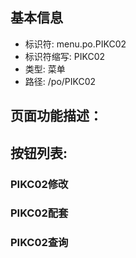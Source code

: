 
## 基本信息

- 标识符: menu.po.PIKC02
- 标识符缩写: PIKC02
- 类型: 菜单
- 路径: /po/PIKC02

## 页面功能描述：





## 按钮列表:


### PIKC02修改



### PIKC02配套



### PIKC02查询


